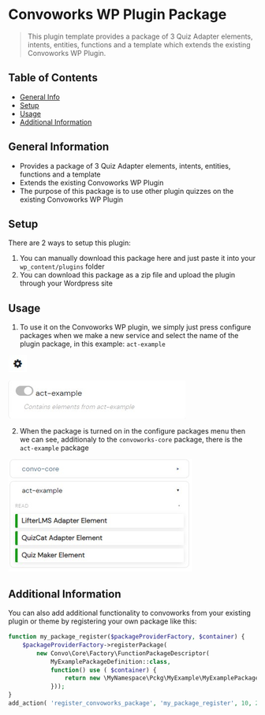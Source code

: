 # Convoworks WP Plugin Package
> This plugin template provides a package of 3 Quiz Adapter elements, intents, entities, functions and a template which extends the existing Convoworks WP Plugin.

## Table of Contents
* [General Info](#general-information)
* [Setup](#setup)
* [Usage](#usage)
* [Additional Information](#additional-information)


## General Information
- Provides a package of 3 Quiz Adapter elements, intents, entities, functions and a template
- Extends the existing Convoworks WP Plugin
- The purpose of this package is to use other plugin quizzes on the existing Convoworks WP Plugin


## Setup
There are 2 ways to setup this plugin:
1. You can manually download this package here and just paste it into your `wp_content/plugins` folder
2. You can download this package as a zip file and upload the plugin through your Wordpress site


## Usage
1. To use it on the Convoworks WP plugin, we simply just press configure packages when we make a new service and select the name of the plugin package, in this example: `act-example`

![Act screenshot](./img/conf.jpg)

![Act screenshot](./img/conf_package.jpg)

2. When the package is turned on in the configure packages menu then we can see, additionaly to the `convoworks-core` package, there is the `act-example` package

![Act screenshot](./img/usage.jpg)


## Additional Information
You can also add additional functionality to convoworks from your existing plugin or theme by registering your own package like this:
```php
function my_package_register($packageProviderFactory, $container) {
    $packageProviderFactory->registerPackage(
        new Convo\Core\Factory\FunctionPackageDescriptor(
            MyExamplePackageDefinition::class,
            function() use ( $container) {
                return new \MyNamespace\Pckg\MyExample\MyExamplePackageDefinition( $container->get('logger'));
            }));
}
add_action( 'register_convoworks_package', 'my_package_register', 10, 2);
```

